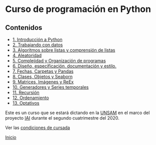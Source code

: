 # Curso de programación en Python

## Contenidos

* [1. Introducción a Python](01_Introduccion/00_Resumen.md)
* [2. Trabajando con datos](02_Datos/00_Resumen.md)
* [3. Algoritmos sobre listas y comprensión de listas](03_Listas_y_Listas/00_Resumen.md)
* [4. Aleatoridad](04_Random_Plt_Dbg/00_Resumen.md)
* [5. Complejidad y Organización de programas](05_Organización_y_Complejidad/00_Resumen.md)
* [6. Diseño, especificación, documentación y estilo.](06_Plt_Especificacion_y_Documentacion/00_Resumen.md)
* [7. Fechas, Carpetas y Pandas](07_datetime_SO_Pandas_sns/00_Resumen.md)
* [8. Clases, Objetos y Seaborn](08_OOP_RL/00_Resumen.md)
* [9. Matrices, Imágenes y ReEx](09_Imagenes_y_Objetos/00_Resumen.md)
* [10. Generadores y Series temporales](10_Generadores_y_Series/00_Resumen.md)
* [11. Recursión](11_Recursion/00_Resumen.md)
* [12. Ordenamiento](12_Ordenamiento/00_Resumen.md)
* [13. Optativos](13_Optativos/00_Resumen.md)


Este es un curso que se estará dictando en la [UNSAM](https://www.unsam.edu.ar/) en el marco del proyecto [IAI](http://noticias.unsam.edu.ar/2019/09/16/la-unsam-piensa-la-inteligencia-artificial-interdisciplinaria/) durante el segundo cuatrimestre del 2020.

Ver las [condiciones de cursada](Cursada.md) 

[Inicio](README.md) 

